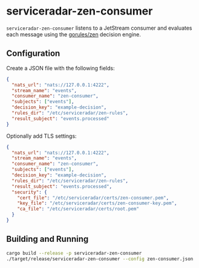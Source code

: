 # serviceradar-zen-consumer

`serviceradar-zen-consumer` listens to a JetStream consumer and evaluates each message using the [gorules/zen](https://github.com/gorules/zen) decision engine.

## Configuration

Create a JSON file with the following fields:

```json
{
  "nats_url": "nats://127.0.0.1:4222",
  "stream_name": "events",
  "consumer_name": "zen-consumer",
  "subjects": ["events"],
  "decision_key": "example-decision",
  "rules_dir": "/etc/serviceradar/zen-rules",
  "result_subject": "events.processed"
}
```

Optionally add TLS settings:

```json
{
  "nats_url": "nats://127.0.0.1:4222",
  "stream_name": "events",
  "consumer_name": "zen-consumer",
  "subjects": ["events"],
  "decision_key": "example-decision",
  "rules_dir": "/etc/serviceradar/zen-rules",
  "result_subject": "events.processed",
  "security": {
    "cert_file": "/etc/serviceradar/certs/zen-consumer.pem",
    "key_file": "/etc/serviceradar/certs/zen-consumer-key.pem",
    "ca_file": "/etc/serviceradar/certs/root.pem"
  }
}
```

## Building and Running

```bash
cargo build --release -p serviceradar-zen-consumer
./target/release/serviceradar-zen-consumer --config zen-consumer.json
```
